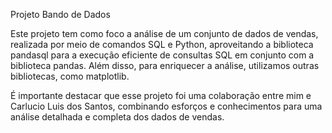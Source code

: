 Projeto Bando de Dados

Este projeto tem como foco a análise de um conjunto de dados de vendas, realizada por meio de comandos SQL e Python, aproveitando a biblioteca pandasql para a execução eficiente de consultas SQL em conjunto com a biblioteca pandas. Além disso, para enriquecer a análise, utilizamos outras bibliotecas, como matplotlib.

É importante destacar que esse projeto foi uma colaboração entre mim e Carlucio Luis dos Santos, combinando esforços e conhecimentos para uma análise detalhada e completa dos dados de vendas.
